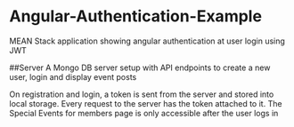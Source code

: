 # Angular-Authentication-Example
MEAN Stack application showing angular authentication at user login using JWT


##Server
A Mongo DB server setup with API endpoints to create a new user, login and display event posts

On registration and login, a token is sent from the server and stored into local storage. Every request to the server has the token attached to it.
The Special Events for members page is only accessible after the user logs in
